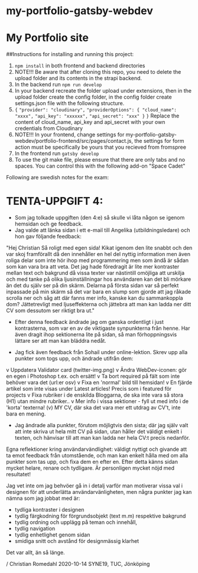 # my-portfolio-gatsby-webdev
# My Portfolio site

##Instructions for installing and running this project:

1. `npm install` in both frontend and backend directories
2. NOTE!!! Be aware that after cloning this repo, you need to delete the upload folder and its contents in the strapi backend.
3. In the backend run `npm run develop`
4. In your backend recreate the folder upload under extensions, then in the upload folder create the config folder, in the config folder create settings.json file with the following structure.
5. `{`
   `"provider": "cloudinary",`
   `"providerOptions": { "cloud_name": "xxxx",`
   `"api_key": "xxxxxx",`
   `"api_secret": "xxx" }`
   `}`
   Replace the content of cloud_name, api_key and api_secret with your own credentials from Cloudinary
6. NOTE!!! In your frontend, change settings for my-portfolio-gatsby-webdev/portfolio-frontend/src/pages/contact.js, the settings for form action must be specifically be yours that you recieved from fromspree
7. In the frontend run `gatsby develop`
8. To use the git make file, please ensure that there are only tabs and no spaces. You can control this with the following add-on "Space Cadet"


Following are swedish notes for the exam:

# TENTA-UPPGIFT 4:

- Som jag tolkade uppgiften (den 4:e) så skulle vi låta någon se igenom hemsidan och ge feedback.
- Jag valde att länka sidan i ett e-mail till Angelika (utbildningsledare) och hon gav följande
feedback:

"Hej Christian
Så roligt med egen sida!
Kikat igenom den lite snabbt och den var skoj framförallt då den innehåller en hel del nyttig information men även roliga delar som inte hör ihop med programmering men som ändå är sådan som kan vara bra att veta.
Det jag hade föredragit är lite mer kontraster mellan text och bakgrund då vissa texter var nästintill omöjliga att urskilja och med tanke på olika ljusinställningar hos användaren kan det bli mörkare än det du själv ser på din skärm.
Delarna på första sidan var så perfekt inpassade på min skärm så det var bara en slump som gjorde att jag råkade scrolla ner och såg att där fanns mer info, kanske kan du sammankoppla dom?
Jättetrevligt med ljuseffekterna och jättebra att man kan ladda ner ditt CV som dessutom ser riktigt bra ut."

- Efter denna feedback ändrade jag om ganska ordentligt i just kontrasterna, som var en av de viktigaste
synpunkterna från henne. Har även dragit ihop sektionerna lite på sidan, så man förhoppningsvis lättare
ser att man kan bläddra nedåt.

- Jag fick även feedback från Sohail under online-lektion. Skrev upp alla punkter som togs upp, och
ändrade utifrån dem:

v Uppdatera Validator card (twitter-img.png)
v Ändra WebDev-iconen: gör en egen i Photoshop t.ex. och ersätt!
v Ta bort required på fält som inte behöver vara det (url:er osv)
v Fixa en 'normal' bild till hemsidan!
v En fjärde artikel som inte visas under Latest articles! Precis som i featured för projects
v Fixa rubriker i de enskilda Bloggarna, de ska inte vara så stora (H1) utan mindre rubriker..
v Mer info i vissa sektioner - fyll ut med info i de 'korta' texterna!
(v) MY CV, där ska det vara mer ett utdrag av CV't, inte bara en mening.

- Jag ändrade alla punkter, förutom möjligtvis den sista; där jag själv valt att inte skriva ut
hela mitt CV på sidan, utan håller det väldigt enkelt i texten, och hänvisar till att man
kan ladda ner hela CV:t precis nedanför.

Egna reflektioner kring användarvändlighet: väldigt nyttigt och givande att ta emot feedback
från utomstående, och man kan enkelt hålla med om alla punkter som tas upp, och fixa dem
en efter en. Efter detta känns sidan mycket helare, renare och tydligare. Är personligen
mycket nöjd med resultatet!

Jag vet inte om jag behvöer gå in i detalj varför man motiverar vissa val i designen
för att underlätta användarvänligheten, men några punkter jag kan nämna som jag
jobbat med är:

- tydliga kontraster i designen
- tydlig färgkodning för förgrundsobjekt (text m.m) respektive bakgrund
- tydlig ordning och upplägg på teman och innehåll,
- tydlig navigation
- tydlig enhetlighet genom sidan
- smidiga snitt och avstånd för designmässig klarhet

Det var allt, än så länge.

/ Christian Romedahl 2020-10-14
SYNE19, TUC, Jönköping